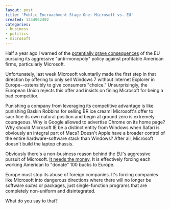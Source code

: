```yaml
---
layout: post
title: 'Public Encroachment Stage One: Microsoft vs. EU'
created: 1244962492
categories:
- business
- politics
- microsoft
---
```

Half a year ago I warned of the [potentially grave consequences](http://dailycow.org/node/444) of the EU pursuing its aggressive "anti-monopoly" policy against profitable American firms, particularly Microsoft.

Unfortunately, last week Microsoft voluntarily made the first step in that direction by offering to only sell Windows 7 without Internet Explorer in Europe--ostensibly to give consumers "choice." Unsurprisingly, the European Union rejects this offer and insists on fining Microsoft for being a bad competitor.

Punishing a company from leveraging its competitive advantage is like punishing Baskin Robbins for selling BR ice cream! Microsoft's offer to sacrifice its own natural position and begin at ground zero is extremely courageous. Why is Google allowed to advertise Chrome on its home page? Why should Microsoft IE be a distinct entity from Windows when Safari is obviously an integral part of Macs? Doesn't Apple have a broader control of the entire hardware-software stack than Windows? After all, Microsoft doesn't build the laptop chassis.

Obviously there's a non-business reason behind the EU's aggressive pursuit of Microsoft. [It needs the money](http://dailycow.org/node/512). It is effectively forcing each working American to "donate" 100 bucks to Europe.

Europe must stop its abuse of foreign companies. It's forcing companies like Microsoft into dangerous directions where there will no longer be software <em>suites</em> or packages, just single-function programs that are completely non-uniform and disintegrated. 

What do you say to that?
